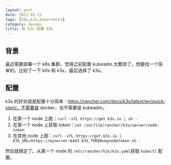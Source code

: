 ```yaml
---
layout: post
date: 2021-03-12
tags: [k8s,k3s,kubernetes]
category: devops
title: 用 k3s 部署 k8s
---
```


## 背景

最近需要部署一个 k8s 集群，觉得之前配置 kubeadm 太繁琐了，想要找一个简单的。比较了一下 k0s 和 k3s，最后选择了 k3s。

## 配置

k3s 的好处就是配置十分简单：https://rancher.com/docs/k3s/latest/en/quick-start/。不需要装 docker，也不需要装 kubeadm。

1. 在第一个 node 上跑：`curl -sfL https://get.k3s.io | sh -`
2. 在第一个 node 上获取 token：`cat /var/lib/rancher/k3s/server/node-token`
3. 在其他 node 上跑：`curl -sfL https://get.k3s.io | K3S_URL=https://myserver:6443 K3S_TOKEN=mynodetoken sh -`

然后就搞定了。从第一个 node 的 `/etc/rancher/k3s/k3s.yaml`获取 `kubectl` 配置。
